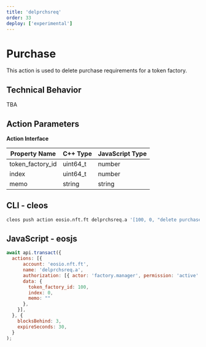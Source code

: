 ```yaml
---
title: 'delprchsreq'
order: 33
deploy: ['experimental']
---
```


# Purchase

This action is used to delete purchase requirements for a token factory.

## Technical Behavior

TBA

## Action Parameters

**Action Interface**

| Property Name            | C++ Type   | JavaScript Type |
| ------------------------ | -----------| --------------- |
| token_factory_id         | uint64_t   | number          |
| index                    | uint64_t   | number          |
| memo                     | string     | string          |



## CLI - cleos

```bash
cleos push action eosio.nft.ft delprchsreq.a '[100, 0, "delete purchase req"]' -p factory.manager
```

## JavaScript - eosjs

```js
await api.transact({
  actions: [{
      account: 'eosio.nft.ft',
      name: 'delprchsreq.a',
      authorization: [{ actor: 'factory.manager', permission: 'active' }],
      data: {
        token_factory_id: 100,
        index: 0,
        memo: ""
      },
    }],
  }, {
    blocksBehind: 3,
    expireSeconds: 30,
  }
);
```
